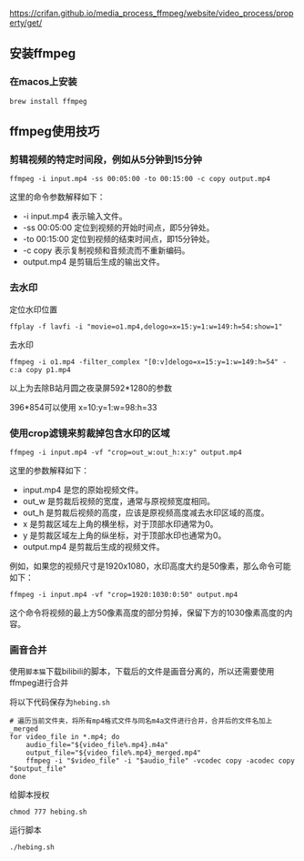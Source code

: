 https://crifan.github.io/media_process_ffmpeg/website/video_process/property/get/

## 安装ffmpeg
### 在macos上安装
```
brew install ffmpeg
```

## ffmpeg使用技巧
### 剪辑视频的特定时间段，例如从5分钟到15分钟
```
ffmpeg -i input.mp4 -ss 00:05:00 -to 00:15:00 -c copy output.mp4
```
这里的命令参数解释如下：
- -i input.mp4 表示输入文件。
- -ss 00:05:00 定位到视频的开始时间点，即5分钟处。
- -to 00:15:00 定位到视频的结束时间点，即15分钟处。
- -c copy 表示复制视频和音频流而不重新编码。
- output.mp4 是剪辑后生成的输出文件。

### 去水印
定位水印位置
```shell
ffplay -f lavfi -i "movie=o1.mp4,delogo=x=15:y=1:w=149:h=54:show=1"
```

去水印
```shell
ffmpeg -i o1.mp4 -filter_complex "[0:v]delogo=x=15:y=1:w=149:h=54" -c:a copy p1.mp4
```

以上为去除B站月圆之夜录屏592*1280的参数

396*854可以使用 x=10:y=1:w=98:h=33

### 使用crop滤镜来剪裁掉包含水印的区域
```
ffmpeg -i input.mp4 -vf "crop=out_w:out_h:x:y" output.mp4
```
这里的参数解释如下：
- input.mp4 是您的原始视频文件。
- out_w 是剪裁后视频的宽度，通常与原视频宽度相同。
- out_h 是剪裁后视频的高度，应该是原视频高度减去水印区域的高度。
- x 是剪裁区域左上角的横坐标，对于顶部水印通常为0。
- y 是剪裁区域左上角的纵坐标，对于顶部水印也通常为0。
- output.mp4 是剪裁后生成的视频文件。

例如，如果您的视频尺寸是1920x1080，水印高度大约是50像素，那么命令可能如下：
```
ffmpeg -i input.mp4 -vf "crop=1920:1030:0:50" output.mp4
```
这个命令将视频的最上方50像素高度的部分剪掉，保留下方的1030像素高度的内容。

### 画音合并
使用`脚本猫`下载bilibili的脚本，下载后的文件是画音分离的，所以还需要使用ffmpeg进行合并

将以下代码保存为`hebing.sh`

```
# 遍历当前文件夹，将所有mp4格式文件与同名m4a文件进行合并，合并后的文件名加上_merged
for video_file in *.mp4; do
    audio_file="${video_file%.mp4}.m4a"
    output_file="${video_file%.mp4}_merged.mp4"
    ffmpeg -i "$video_file" -i "$audio_file" -vcodec copy -acodec copy "$output_file"
done
```

给脚本授权

```
chmod 777 hebing.sh
```

运行脚本

```
./hebing.sh
```
